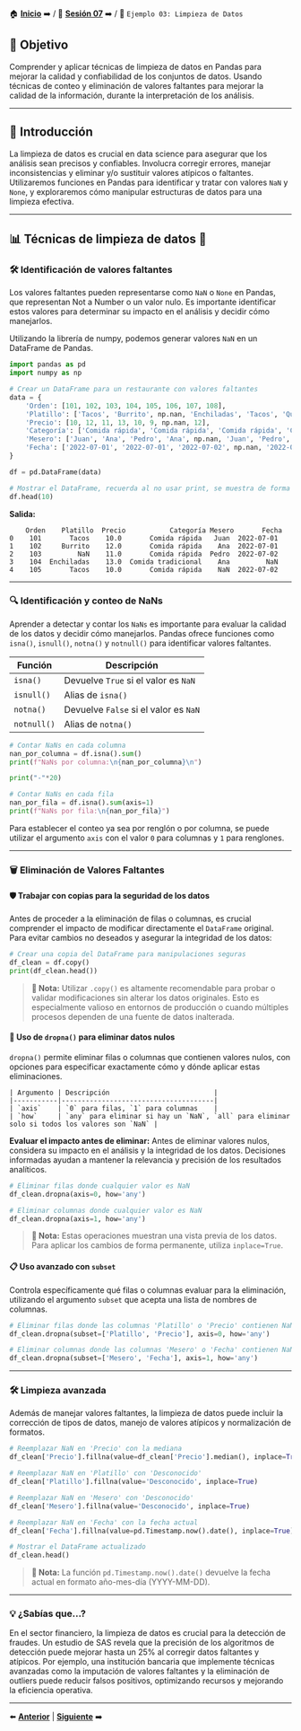 🏠 [**Inicio**](../../Readme.md) ➡️ / 📖 [**Sesión 07**](../Readme.md) ➡️ / 📝 `Ejemplo 03: Limpieza de Datos`

## 🎯 Objetivo

Comprender y aplicar técnicas de limpieza de datos en Pandas para mejorar la calidad y confiabilidad de los conjuntos de datos. Usando técnicas de conteo y eliminación de valores faltantes para mejorar la calidad de la información, durante la interpretación de los análisis.

---

## 🚀 Introducción

La limpieza de datos es crucial en data science para asegurar que los análisis sean precisos y confiables. Involucra corregir errores, manejar inconsistencias y eliminar y/o sustituir valores atípicos o faltantes. Utilizaremos funciones en Pandas para identificar y tratar con valores `NaN` y `None`, y exploraremos cómo manipular estructuras de datos para una limpieza efectiva.

---

## 📊 **Técnicas de limpieza de datos** 🧹

### 🛠️ **Identificación de valores faltantes**

Los valores faltantes pueden representarse como `NaN` o `None` en Pandas, que representan Not a Number o un valor nulo. Es importante identificar estos valores para determinar su impacto en el análisis y decidir cómo manejarlos.

Utilizando la librería de numpy, podemos generar valores `NaN` en un DataFrame de Pandas.

```python
import pandas as pd
import numpy as np

# Crear un DataFrame para un restaurante con valores faltantes
data = {
    'Orden': [101, 102, 103, 104, 105, 106, 107, 108],
    'Platillo': ['Tacos', 'Burrito', np.nan, 'Enchiladas', 'Tacos', 'Quesadilla', 'Tacos', 'Burrito'],
    'Precio': [10, 12, 11, 13, 10, 9, np.nan, 12],
    'Categoría': ['Comida rápida', 'Comida rápida', 'Comida rápida', 'Comida tradicional', 'Comida rápida', 'Comida rápida', 'Comida rápida', 'Comida rápida'],
    'Mesero': ['Juan', 'Ana', 'Pedro', 'Ana', np.nan, 'Juan', 'Pedro', 'Ana'],
    'Fecha': ['2022-07-01', '2022-07-01', '2022-07-02', np.nan, '2022-07-02', '2022-07-03', '2022-07-03', '2022-07-04']
}

df = pd.DataFrame(data)

# Mostrar el DataFrame, recuerda al no usar print, se muestra de forma más amigable, esto es aplicable para todos los ejemplos.
df.head(10)
```

**Salida:**

```plaintext
    Orden    Platillo  Precio           Categoría Mesero       Fecha
0    101       Tacos    10.0       Comida rápida   Juan  2022-07-01
1    102     Burrito    12.0       Comida rápida    Ana  2022-07-01
2    103         NaN    11.0       Comida rápida  Pedro  2022-07-02
3    104  Enchiladas    13.0  Comida tradicional    Ana         NaN
4    105       Tacos    10.0       Comida rápida    NaN  2022-07-02
```

---

### 🔍 **Identificación y conteo de NaNs**

Aprender a detectar y contar los `NaNs` es importante para evaluar la calidad de los datos y decidir cómo manejarlos. Pandas ofrece funciones como `isna()`, `isnull()`, `notna()` y `notnull()` para identificar valores faltantes.

| Función | Descripción |
| --- | --- |
| `isna()` | Devuelve `True` si el valor es `NaN` |
| `isnull()` | Alias de `isna()` |
| `notna()` | Devuelve `False` si el valor es `NaN` |
| `notnull()` | Alias de `notna()` |

```python
# Contar NaNs en cada columna
nan_por_columna = df.isna().sum()
print(f"NaNs por columna:\n{nan_por_columna}\n")

print("-"*20)

# Contar NaNs en cada fila
nan_por_fila = df.isna().sum(axis=1)
print(f"NaNs por fila:\n{nan_por_fila}")
```

Para establecer el conteo ya sea por renglón o por columna, se puede utilizar el argumento `axis` con el valor `0` para columnas y `1` para renglones.

---

### 🗑️ **Eliminación de Valores Faltantes**

#### 🛡️ **Trabajar con copias para la seguridad de los datos**

Antes de proceder a la eliminación de filas o columnas, es crucial comprender el impacto de modificar directamente el `DataFrame` original. Para evitar cambios no deseados y asegurar la integridad de los datos:

```python
# Crear una copia del DataFrame para manipulaciones seguras
df_clean = df.copy()
print(df_clean.head())
```

> **📝 Nota:** Utilizar `.copy()` es altamente recomendable para probar o validar modificaciones sin alterar los datos originales. Esto es especialmente valioso en entornos de producción o cuando múltiples procesos dependen de una fuente de datos inalterada.

#### 🔄 **Uso de `dropna()` para eliminar datos nulos**

`dropna()` permite eliminar filas o columnas que contienen valores nulos, con opciones para especificar exactamente cómo y dónde aplicar estas eliminaciones.

```plaintext
| Argumento | Descripción                          |
|-----------|--------------------------------------|
| `axis`    | `0` para filas, `1` para columnas    |
| `how`     | `any` para eliminar si hay un `NaN`, `all` para eliminar solo si todos los valores son `NaN` |
```

**Evaluar el impacto antes de eliminar:**
Antes de eliminar valores nulos, considera su impacto en el análisis y la integridad de los datos. Decisiones informadas ayudan a mantener la relevancia y precisión de los resultados analíticos.

```python
# Eliminar filas donde cualquier valor es NaN
df_clean.dropna(axis=0, how='any')

# Eliminar columnas donde cualquier valor es NaN
df_clean.dropna(axis=1, how='any')
```

> **📝 Nota:** Estas operaciones muestran una vista previa de los datos. Para aplicar los cambios de forma permanente, utiliza `inplace=True`.

#### 📋 **Uso avanzado con `subset`**

Controla específicamente qué filas o columnas evaluar para la eliminación, utilizando el argumento `subset` que acepta una lista de nombres de columnas.

```python
# Eliminar filas donde las columnas 'Platillo' o 'Precio' contienen NaN
df_clean.dropna(subset=['Platillo', 'Precio'], axis=0, how='any')

# Eliminar columnas donde las columnas 'Mesero' o 'Fecha' contienen NaN
df_clean.dropna(subset=['Mesero', 'Fecha'], axis=1, how='any')
```

---

### 🛠️ **Limpieza avanzada**

Además de manejar valores faltantes, la limpieza de datos puede incluir la corrección de tipos de datos, manejo de valores atípicos y normalización de formatos.

```python
# Reemplazar NaN en 'Precio' con la mediana
df_clean['Precio'].fillna(value=df_clean['Precio'].median(), inplace=True)

# Reemplazar NaN en 'Platillo' con 'Desconocido'
df_clean['Platillo'].fillna(value='Desconocido', inplace=True)

# Reemplazar NaN en 'Mesero' con 'Desconocido'
df_clean['Mesero'].fillna(value='Desconocido', inplace=True)

# Reemplazar NaN en 'Fecha' con la fecha actual
df_clean['Fecha'].fillna(value=pd.Timestamp.now().date(), inplace=True)

# Mostrar el DataFrame actualizado
df_clean.head()
```

> **📝 Nota:** La función `pd.Timestamp.now().date()` devuelve la fecha actual en formato año-mes-día (YYYY-MM-DD).

---

### 💡 **¿Sabías que...?**

En el sector financiero, la limpieza de datos es crucial para la detección de fraudes. Un estudio de SAS revela que la precisión de los algoritmos de detección puede mejorar hasta un 25% al corregir datos faltantes y atípicos. Por ejemplo, una institución bancaria que implemente técnicas avanzadas como la imputación de valores faltantes y la eliminación de outliers puede reducir falsos positivos, optimizando recursos y mejorando la eficiencia operativa.

---

⬅️ [**Anterior**](../Readme.md) | [**Siguiente**](../Ejemplo-04/Readme.md) ➡️